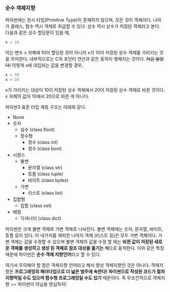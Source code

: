 ### 순수 객체지향

파이썬에는 원시 타입(Primitive Type)이 존재하지 않으며, 모든 것이 객체이다. 나아가 클래스, 함수 역시 객체로 취급할 수 있다. 상수 역시 상수가 저장된 객체라고 본다. 다음과 같은 상수 할당문이 있을 때,
```Python
x = 10
```


이는 변수 x 자체에 10이 할당된 것이 아니라 x가 10이 저장된 상수 객체를 가리키는 것을 의미한다. 내부적으로는 C의 포인터 연산과 같은 동작이 행해지는 것이다. ~~처음 알았다!~~ 이렇게 x에 대입되는 값을 변경할 경우,
```Python
x = 10
x = 20
```
x가 가리키는 대상이 10이 저장된 상수 객체에서 20이 저장된 상수 객체로 바뀐 것이다. x 자체의 값이 10에서 20으로 바뀐 게 아니다.

파이썬3 표준 타입 계층 구조는 아래와 같다.

* None
* 숫자
    * 실수 (class floot)
    * 정수형
        * 정수 (class int)
        * 정수 (class bool)
* 시퀀스
    * 불변
        * 문자열 (class str)
        * 튜플 (class tuple)
        * 바이트 (class bytes)
    * 가변
        * 리스트 (class list)
* 집합형
    * 집합 (class set)
* 매핑
    * 딕셔너리 (class dict)

파이썬은 크게 불변 객체와 가변 객체로 나눠진다.
불변 객체에는 숫자, 문자열, 바이트, 튜플 등이 있다. 이 네가지를 재외한 나머지 객체 (리스트 등)은 모두 가변 객체이다.
가변 객체는 값을 수정할 수 있으며 불변 객체의 값을 수정 할 때는 <b>바뀐 값이 저장된 새로운 객체를 생성하고 생성 된 객체로 참조 대상을 옮기는 식</b>으로 동작한다.
이와 같은 특징 때문에 파이썬은 <b>순수 객체 지향언어</b>라고 할 수 있다.

여기서 주의해야 할 점은 객체지향 언어라고 해서 항상 객체지향인 것은 아니다. 객체지향은 <b>프로그래밍의 패러다임으로 더 넓은 범주에 속한다!</b>
<b>파이썬으로 작성된 코드가 절차 지향적일 수도 있으며 함수형 프로그래밍일 수도 있기</b> 때문이다. 즉 무조건적으로 객체지향 == 파이썬이 아님을 명심하자!
